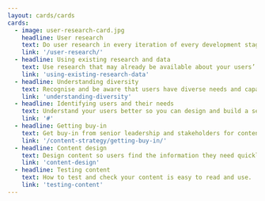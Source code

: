 ```yaml
---
layout: cards/cards
cards:
  - image: user-research-card.jpg
    headline: User research
    text: Do user research in every iteration of every development stage.
    link: '/user-research/'
  - headline: Using existing research and data
    text: Use research that may already be available about your users’ needs.
    link: 'using-existing-research-data'
  - headline: Understanding diversity
    text: Recognise and be aware that users have diverse needs and capabilities.
    link: 'understanding-diversity'
  - headline: Identifying users and their needs
    text: Understand your users better so you can design and build a service that works well for them.
    link: '#'
  - headline: Getting buy-in
    text: Get buy-in from senior leadership and stakeholders for content improvement.
    link: '/content-strategy/getting-buy-in/'
  - headline: Content design
    text: Design content so users find the information they need quickly and easily.
    link: 'content-design'
  - headline: Testing content
    text: How to test and check your content is easy to read and use.
    link: 'testing-content'
---
```

